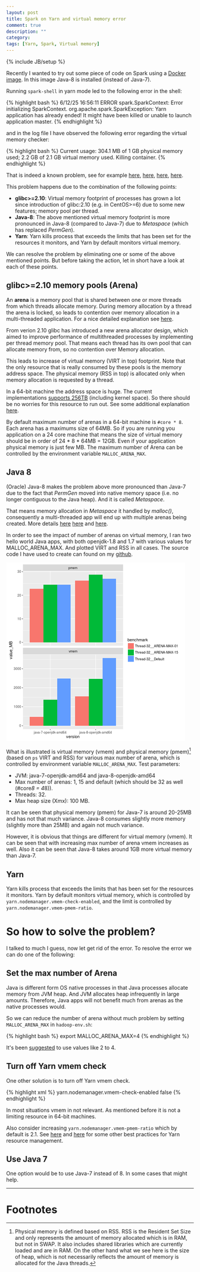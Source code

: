 ```yaml
---
layout: post
title: Spark on Yarn and virtual memory error
comment: true
description: ""
category:
tags: [Yarn, Spark, Virtual memory]
---
```


{% include JB/setup %}

Recently I wanted to try out some piece of code on Spark using a [Docker image](https://github.com/a-ghorbani/docker-spark-jupyter-scala).
In this image Java-8 is installed (instead of Java-7).

Running `spark-shell` in yarn mode led to the following error in the shell:

{% highlight bash %}
6/12/25 16:56:11 ERROR spark.SparkContext: Error initializing SparkContext.
org.apache.spark.SparkException: Yarn application has already ended! It might have been killed or unable to launch application master.
{% endhighlight %}

and in the log file I have observed the following error regarding the virtual memory checker:

{% highlight bash %}
Current usage: 304.1 MB of 1 GB physical memory used;
2.2 GB of 2.1 GB virtual memory used. Killing container.
{% endhighlight %}

That is indeed a known problem,
see for example
[here](https://www.ibm.com/developerworks/community/blogs/kevgrig/entry/linux_glibc_2_10_rhel_6_malloc_may_show_excessive_virtual_memory_usage?lang=en),
[here](http://stackoverflow.com/questions/38988941/running-yarn-with-spark-not-working-with-java-8),
[here](https://issues.apache.org/jira/browse/YARN-4714),
[here](http://stackoverflow.com/questions/39467761/how-to-know-what-is-the-reason-for-closedchannelexceptions-with-spark-shell-in-y).

This problem happens due to the combination of the following points:
* **glibc>=2.10**: Virtual memory footprint of processes has grown a lot since introduction of glibc:2.10 (e.g. in CentOS>=6) due to some new features; memory pool per thread.
* **Java-8**: The above mentioned virtual memory footprint is more pronounced in Java-8 (compared to Java-7) due to *Metaspace* (which has replaced *PermGen*).
* **Yarn**: Yarn kills process that exceeds the limits that has been set for the resources it monitors, and Yarn by default monitors virtual memory.

We can resolve the problem by eliminating one or some of the above mentioned points.
But before taking the action, let in short have a look at each of these points.

## glibc>=2.10 memory pools (Arena)
An **arena** is a memory pool that is shared between one or more threads from which threads allocate memory.
During memory allocation by a thread the arena is locked, so leads to contention over memory allocation in a multi-threaded application.
For a nice detailed explanation see [here](https://sourceware.org/glibc/wiki/MallocInternals).

From verion 2.10 glibc has introduced a new arena allocator design, which aimed to improve performance of multithreaded processes by implementing per thread memory pool.
That means each thread has its own pool that can allocate memory from, so no contention over Memory allocation.

This leads to increase of virtual memory (VIRT in top) footprint.
Note that the only resource that is really consumed by these pools is the memory address space.
The physical memory (RSS in top) is allocated only when memory allocation is requested by a thread.

In a 64-bit machine the address space is huge. The current implementations
[supports 256TB](https://en.wikipedia.org/wiki/X86-64#Virtual_address_space_details)
(including kernel space).
So there should be no worries for this resource to run out.
See some additional explanation [here](https://siddhesh.in/posts/malloc-per-thread-arenas-in-glibc.html).

By default maximum number of arenas in a 64-bit machine is `#core * 8`.
Each  arena has a maximums size of 64MB.
So if you are running you application on a 24 core machine that means the size of virtual memory should be in order of 24 * 8 * 64MB = 12GB.
Even if your application physical memory is just few MB.
The maximum number of Arena can be controlled by the environment variable `MALLOC_ARENA_MAX`.

## Java 8

(Oracle) Java-8 makes the problem above more pronounced than Java-7 due to the fact that *PermGen* moved into native memory space (i.e. no longer contiguous to the Java heap).
And it is called *Metaspace*.

That means memory allocation in *Metaspace* it handled by *malloc()*,
consequently a multi-threaded app will end up with multiple arenas being created.
More details [here](https://www.infoq.com/articles/Java-PERMGEN-Removed) [here](http://info.prelert.com/blog/java-8-and-virtual-memory-on-linux) and [here](https://dzone.com/articles/java-8-permgen-metaspace).

In order to see the impact of number of arenas on virtual memory, 
I ran two hello world Java apps, 
with both openjdk-1.8 and 1.7 with various values for MALLOC_ARENA_MAX.
And plotted VIRT and RSS in all cases.
The source code I have used to create can found on my [github](https://github.com/a-ghorbani/java-glibc-vmem-bechmark).

![vmem-vs-bm](/images/posts/2016-12-23-spark-on-yarn-and-java-8-and-virtual-memory-error/plot_mems.png)

What is illustrated is virtual memory (vmem) and physical memory (pmem)[^pmem] (based on `ps` VIRT and RSS) for various max number of arena, which is controlled by environment variable `MALLOC_ARENA_MAX`.
Test parameters:
* JVM: java-7-openjdk-amd64 and java-8-openjdk-amd64
* Max number of arenas: 1, 15 and default (which should be 32 as well (#core*8 = 4*8)).
* Threads: 32.
* Max heap size (Xmx): 100 MB.

It can be seen that physical memory (pmem) for Java-7 is around 20-25MB and has not that much variance.
Java-8 consumes slightly more memory (slightly more than 25MB) and again not much variance.

However, it is obvious that things are different for virtual memory (vmem).
It can be seen that with increasing max number of arena vmem increases as well.
Also it can be seen that Java-8 takes around 1GB more virtual memory than Java-7.

## Yarn
Yarn kills process that exceeds the limits that has been set for the resources it monitors.
Yarn by default monitors virtual memory,
which is controlled by `yarn.nodemanager.vmem-check-enabled`,
and the limit is controlled by `yarn.nodemanager.vmem-pmem-ratio`.

# So how to solve the problem?
I talked to much I guess, now let get rid of the error.
To resolve the error we can do one of the following:

## Set the max number of Arena
Java is different form OS native processes in that Java processes allocate memory from JVM heap.
And JVM allocates heap infrequently in large amounts.
Therefore, Java apps will not benefit much from arenas as the native processes would.

So we can reduce the number of arena without much problem by setting `MALLOC_ARENA_MAX` in `hadoop-env.sh`:

{% highlight bash %}
export MALLOC_ARENA_MAX=4
{% endhighlight %}

It's been [suggested](https://issues.apache.org/jira/browse/HADOOP-7154) to use values like 2 to 4.

## Turn off Yarn vmem check

One other solution is to turn off Yarn vmem check.

{% highlight xml %}
<property>
  <name>yarn.nodemanager.vmem-check-enabled</name>
  <value>false</value>
</property>
{% endhighlight %}

In most situations vmem in not relevant.
As mentioned before it is not a limiting resource in 64-bit machines.

Also consider increasing `yarn.nodemanager.vmem-pmem-ratio` which by default is 2.1.
See
[here](http://blog.cloudera.com/blog/2014/04/apache-hadoop-yarn-avoiding-6-time-consuming-gotchas/) and
[here](https://www.mapr.com/blog/best-practices-yarn-resource-management) for some other best practices for Yarn resource management.

## Use Java 7
One option would be to use Java-7 instead of 8.
In some cases that might help.

-----

# Footnotes

[^pmem]: Physical memory is defined based on RSS. RSS is the Resident Set Size and only represents the amount of memory allocated which is in RAM, but not in SWAP. It also includes shared libraries which are currently loaded and are in RAM. On the other hand what we see here is the size of heap, which is not necessarily reflects the amount of memory is allocated for the Java threads.

